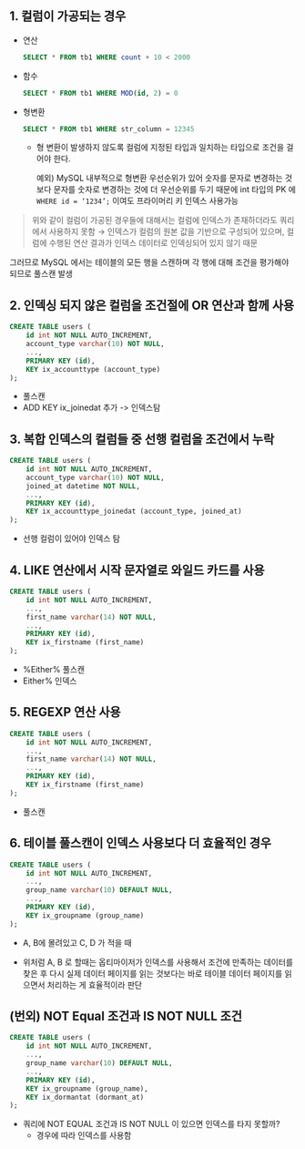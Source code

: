 ## 1. 컬럼이 가공되는 경우

- 연산

    ```sql
    SELECT * FROM tb1 WHERE count + 10 < 2000
    ```

- 함수

    ```sql
    SELECT * FROM tb1 WHERE MOD(id, 2) = 0
    ```

- 형변환

    ```sql
    SELECT * FROM tb1 WHERE str_column = 12345
    ```

    - 형 변환이 발생하지 않도록 컬럼에 지정된 타입과 일치하는 타입으로 조건을 걸어야 한다.
  
      예외) MySQL 내부적으로 형변환 우선순위가 있어 숫자를 문자로 변경하는 것보다 문자를 숫자로 변경하는 것에 더 우선순위를 두기 때문에
      int 타입의 PK 에    ```WHERE id = ‘1234’;```   이여도 프라이머리 키 인덱스 사용가능

> 위와 같이 컬럼이 가공된 경우들에 대해서는 컬럼에 인덱스가 존재하더라도 쿼리에서 사용하지 못함 → 인덱스가 컬럼의 원본 값을 기반으로 구성되어 있으며, 컬럼에 수행된 연산 결과가 인덱스 데이터로 인덱싱되어 있지 않기 때문

그러므로 MySQL 에서는 테이블의 모든 행을 스캔하며 각 행에 대해 조건을 평가해야 되므로 풀스캔 발생

## 2. 인덱싱 되지 않은 컬럼을 조건절에 OR 연산과 함께 사용

```sql
CREATE TABLE users (
	id int NOT NULL AUTO_INCREMENT,
	account_type varchar(10) NOT NULL,
	...,
	PRIMARY KEY (id),
	KEY ix_accounttype (account_type)
);
```
- 풀스캔
- ADD KEY ix_joinedat 추가 -> 인덱스탐


## 3. 복합 인덱스의 컬럼들 중 선행 컬럼을 조건에서 누락

```sql
CREATE TABLE users (
	id int NOT NULL AUTO_INCREMENT,
	account_type varchar(10) NOT NULL,
	joined_at datetime NOT NULL,
	...,
	PRIMARY KEY (id),
	KEY ix_accounttype_joinedat (account_type, joined_at)
);
```
- 선행 컬럼이 있어야 인덱스 탐

## 4. LIKE 연산에서 시작 문자열로 와일드 카드를 사용

```sql
CREATE TABLE users (
	id int NOT NULL AUTO_INCREMENT,
	...,
	first_name varchar(14) NOT NULL,
	...,
	PRIMARY KEY (id),
	KEY ix_firstname (first_name)
);
```
- %Either% 풀스캔
- Either% 인덱스

## 5. REGEXP 연산 사용

```sql
CREATE TABLE users (
	id int NOT NULL AUTO_INCREMENT,
	...,
	first_name varchar(14) NOT NULL,
	...,
	PRIMARY KEY (id),
	KEY ix_firstname (first_name)
);
```
- 풀스캔

## 6. 테이블 풀스캔이 인덱스 사용보다 더 효율적인 경우

```sql
CREATE TABLE users (
	id int NOT NULL AUTO_INCREMENT,
	...,
	group_name varchar(10) DEFAULT NULL,
	...,
	PRIMARY KEY (id),
	KEY ix_groupname (group_name)
);
```
- A, B에 몰려있고 C, D 가 적을 때

- 위처럼 A, B 로 할때는 옵티마이저가 인덱스를 사용해서 조건에 만족하는 데이터를 찾은 후 다시 실제 데이터 페이지를 읽는 것보다는 바로 테이블 데이터 페이지를 읽으면서 처리하는 게 효율적이라 판단

## (번외) NOT Equal 조건과 IS NOT NULL 조건

```sql
CREATE TABLE users (
	id int NOT NULL AUTO_INCREMENT,
	...,
	group_name varchar(10) DEFAULT NULL,
	...,
	PRIMARY KEY (id),
	KEY ix_groupname (group_name),
	KEY ix_dormantat (dormant_at)
);
```

- 쿼리에 NOT EQUAL 조건과 IS NOT NULL 이 있으면 인덱스를 타지 못할까?
    - 경우에 따라 인덱스를 사용함
